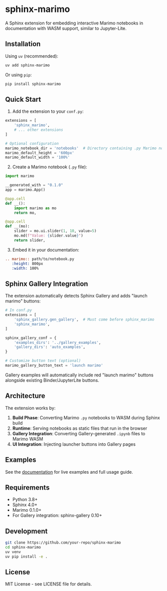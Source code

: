 # sphinx-marimo

A Sphinx extension for embedding interactive Marimo notebooks in documentation with WASM support, similar to Jupyter-Lite.

## Installation

Using `uv` (recommended):

```bash
uv add sphinx-marimo
```

Or using `pip`:

```bash
pip install sphinx-marimo
```

## Quick Start

1. Add the extension to your `conf.py`:

```python
extensions = [
    'sphinx_marimo',
    # ... other extensions
]

# Optional configuration
marimo_notebook_dir = 'notebooks'  # Directory containing .py Marimo notebooks
marimo_default_height = '600px'
marimo_default_width = '100%'
```

2. Create a Marimo notebook (`.py` file):

```python
import marimo

__generated_with = "0.1.0"
app = marimo.App()

@app.cell
def __():
    import marimo as mo
    return mo,

@app.cell
def __(mo):
    slider = mo.ui.slider(1, 10, value=5)
    mo.md(f"Value: {slider.value}")
    return slider,
```

3. Embed it in your documentation:

```rst
.. marimo:: path/to/notebook.py
   :height: 800px
   :width: 100%
```

## Sphinx Gallery Integration

The extension automatically detects Sphinx Gallery and adds "launch marimo" buttons:

```python
# In conf.py
extensions = [
    'sphinx_gallery.gen_gallery',  # Must come before sphinx_marimo
    'sphinx_marimo',
]

sphinx_gallery_conf = {
    'examples_dirs': '../gallery_examples',
    'gallery_dirs': 'auto_examples',
}

# Customize button text (optional)
marimo_gallery_button_text = 'launch marimo'
```

Gallery examples will automatically include red "launch marimo" buttons alongside existing Binder/JupyterLite buttons.

## Architecture

The extension works by:

1. **Build Phase**: Converting Marimo `.py` notebooks to WASM during Sphinx build
2. **Runtime**: Serving notebooks as static files that run in the browser
3. **Gallery Integration**: Converting Gallery-generated `.ipynb` files to Marimo WASM
4. **UI Integration**: Injecting launcher buttons into Gallery pages

## Examples

See the [documentation](https://your-docs-url.com) for live examples and full usage guide.

## Requirements

- Python 3.8+
- Sphinx 4.0+
- Marimo 0.1.0+
- For Gallery integration: sphinx-gallery 0.10+

## Development

```bash
git clone https://github.com/your-repo/sphinx-marimo
cd sphinx-marimo
uv venv
uv pip install -e .
```

## License

MIT License - see LICENSE file for details.